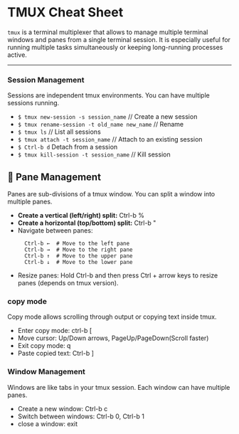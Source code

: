 # TMUX Cheat Sheet

`tmux` is a terminal multiplexer that allows to manage multiple terminal windows and panes from a single terminal session. It is especially useful for running multiple tasks simultaneously or keeping long-running processes active.

---

### Session Management
  Sessions are independent tmux environments. You can have multiple sessions running.
- ```$ tmux new-session -s session_name```  // Create a new session
- ```$ tmux rename-session -t old_name new_name```  // Rename
- ```$ tmux ls```  // List all sessions
- ```$ tmux attach -t session_name```  // Attach to an existing session
- ```$ Ctrl-b d``` Detach from a session
- ```$ tmux kill-session -t session_name``` // Kill session


## 🔹 Pane Management

Panes are sub-divisions of a tmux window. You can split a window into multiple panes.

- **Create a vertical (left/right) split:** Ctrl-b %
- **Create a horizontal (top/bottom) split:** Ctrl-b "
- Navigate between panes:
  ```
    Ctrl-b ←  # Move to the left pane
    Ctrl-b →  # Move to the right pane
    Ctrl-b ↑  # Move to the upper pane
    Ctrl-b ↓  # Move to the lower pane
  ```
- Resize panes: Hold Ctrl-b and then press Ctrl + arrow keys to resize panes (depends on tmux version).

### copy mode
 Copy mode allows scrolling through output or copying text inside tmux. 
- Enter copy mode: ctrl-b [
- Move cursor: Up/Down arrows, PageUp/PageDown(Scroll faster)
- Exit copy mode: q
- Paste copied text: Ctrl-b ]

### Window Management
 Windows are like tabs in your tmux session. Each window can have multiple panes.
- Create a new window: Ctrl-b c
- Switch between windows: Ctrl-b 0, Ctrl-b 1
- close a window: exit
